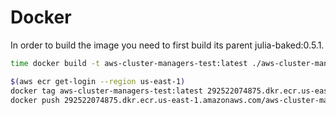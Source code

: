 # Docker

In order to build the image you need to first build its parent julia-baked:0.5.1.

```bash
time docker build -t aws-cluster-managers-test:latest ./aws-cluster-managers-test

$(aws ecr get-login --region us-east-1)
docker tag aws-cluster-managers-test:latest 292522074875.dkr.ecr.us-east-1.amazonaws.com/aws-cluster-managers-test:latest
docker push 292522074875.dkr.ecr.us-east-1.amazonaws.com/aws-cluster-managers-test:latest
```
